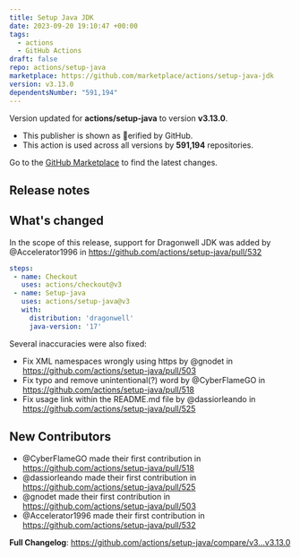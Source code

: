 ```yaml
---
title: Setup Java JDK
date: 2023-09-20 19:10:47 +00:00
tags:
  - actions
  - GitHub Actions
draft: false
repo: actions/setup-java
marketplace: https://github.com/marketplace/actions/setup-java-jdk
version: v3.13.0
dependentsNumber: "591,194"
---
```



Version updated for **actions/setup-java** to version **v3.13.0**.
- This publisher is shown as erified by GitHub.
- This action is used across all versions by **591,194** repositories.

Go to the [GitHub Marketplace](https://github.com/marketplace/actions/setup-java-jdk) to find the latest changes.

## Release notes

## What's changed
In the scope of this release, support for Dragonwell JDK was added by @Accelerator1996 in https://github.com/actions/setup-java/pull/532

```yaml
steps:
 - name: Checkout
   uses: actions/checkout@v3
 - name: Setup-java
   uses: actions/setup-java@v3
   with:
     distribution: 'dragonwell'
     java-version: '17'
```
Several inaccuracies were also fixed:

* Fix XML namespaces wrongly using https by @gnodet in https://github.com/actions/setup-java/pull/503
* Fix typo and remove unintentional(?) word by @CyberFlameGO in https://github.com/actions/setup-java/pull/518
* Fix usage link within the README.md file by @dassiorleando in https://github.com/actions/setup-java/pull/525

## New Contributors
* @CyberFlameGO made their first contribution in https://github.com/actions/setup-java/pull/518
* @dassiorleando made their first contribution in https://github.com/actions/setup-java/pull/525
* @gnodet made their first contribution in https://github.com/actions/setup-java/pull/503
* @Accelerator1996 made their first contribution in https://github.com/actions/setup-java/pull/532

**Full Changelog**: https://github.com/actions/setup-java/compare/v3...v3.13.0

